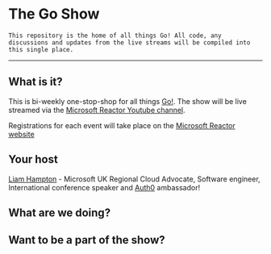 # The Go Show
`This repository is the home of all things Go! All code, any discussions and updates from the live streams will be compiled into this single place.`

---

## What is it?
This is bi-weekly one-stop-shop for all things [Go!](https://go.dev/). The show will be live streamed via the [Microsoft Reactor Youtube channel](https://www.youtube.com/@MicrosoftReactor).

Registrations for each event will take place on the [Microsoft Reactor website](https://developer.microsoft.com/reactor/)

## Your host
[Liam Hampton](https://www.linkedin.com/in/liam-conroy-hampton/) - Microsoft UK Regional Cloud Advocate, Software engineer, International conference speaker and [Auth0](https://auth0.com/) ambassador!

## What are we doing?


## Want to be a part of the show?